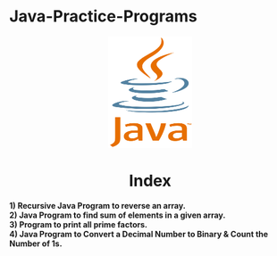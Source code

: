 # Java-Practice-Programs
<p align="center"> <img src="Java.png" alt="java" width="150" height="200"/> </p>
<h1 align="center"> Index </h1>

<b>1) Recursive Java Program to reverse an array.</b><br>
<b>2) Java Program to find sum of elements in a given array.</b><br>
<b>3) Program to print all prime factors.</b><br>
<b>4) Java Program to Convert a Decimal Number to Binary & Count the Number of 1s.</b><br>
